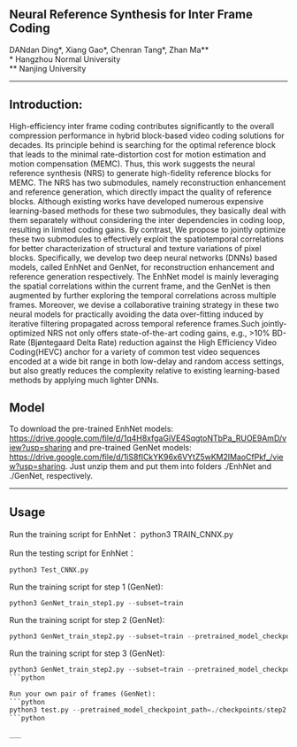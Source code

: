 ## Neural Reference Synthesis for Inter Frame Coding
DANdan Ding*, Xiang Gao*, Chenran Tang*, Zhan Ma**<br>
\* Hangzhou Normal University<br>
** Nanjing University<br>
___

## Introduction:
High-efficiency inter frame coding contributes significantly to the overall compression performance in hybrid block-based video coding solutions for decades. Its principle
behind is searching for the optimal reference block that leads to the minimal rate-distortion cost for motion estimation and motion compensation (MEMC). Thus, this work suggests the neural reference synthesis (NRS) to generate high-fidelity reference blocks for MEMC. The NRS has two submodules, namely reconstruction enhancement and reference generation, which directly impact the quality of reference blocks. Although existing works have developed numerous expensive learning-based methods for these two submodules, they basically deal with them separately without considering the inter dependencies in coding loop, resulting in limited coding gains.
By contrast, We propose to jointly optimize these two submodules to effectively exploit the spatiotemporal correlations for better characterization of structural and texture variations of pixel blocks. Specifically, we develop two deep neural networks (DNNs) based models, called EnhNet and GenNet, for reconstruction enhancement and reference generation respectively. The EnhNet model is mainly leveraging the spatial correlations within the current frame, and the GenNet is then augmented by further exploring the temporal correlations across multiple frames. Moreover, we devise a collaborative training strategy in these two neural models for practically avoiding the data over-fitting induced by iterative filtering propagated across temporal reference frames.Such jointly-optimized NRS not only offers state-of-the-art coding gains, e.g., >10% BD-Rate (Bjøntegaard Delta Rate) reduction against the High Efficiency Video Coding(HEVC) anchor for a variety of common test video sequences encoded at a wide bit range in both low-delay and random access settings, but also greatly reduces the complexity relative to existing learning-based methods by applying much lighter DNNs.


## Model
To download the pre-trained EnhNet models: https://drive.google.com/file/d/1q4H8xfgaGiVE4SqgtoNTbPa_RUOE9AmD/view?usp=sharing and pre-trained GenNet models: https://drive.google.com/file/d/1iS8fICkYK96x6VYtZ5wKM2lMaoCfPkf_/view?usp=sharing. Just unzip them and put them into folders ./EnhNet and ./GenNet, respectively. 

___

## Usage
Run the training script for EnhNet：
python3 TRAIN_CNNX.py

Run the testing script for EnhNet：
```python
python3 Test_CNNX.py
```

Run the training script for step 1 (GenNet):
```python
python3 GenNet_train_step1.py --subset=train
```

Run the training script for step 2 (GenNet):
```python
python3 GenNet_train_step2.py --subset=train --pretrained_model_checkpoint_path=./checkpoints/step1
```

Run the training script for step 3 (GenNet):
```python
python3 GenNet_train_step2.py --subset=train --pretrained_model_checkpoint_path=./checkpoints/step2
```python

Run your own pair of frames (GenNet):
```python
python3 test.py --pretrained_model_checkpoint_path=./checkpoints/step2 --first=./first.png --second=./second.png --out=./out.png
```python

___




